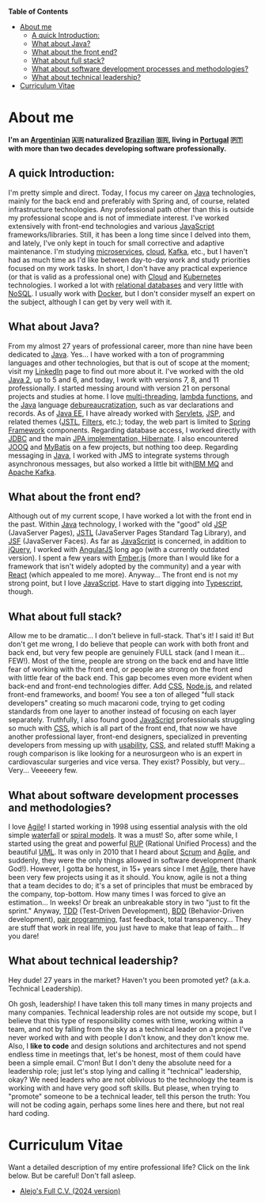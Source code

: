 **Table of Contents**

<!-- TOC -->
* [About me](#about-me)
  * [A quick Introduction:](#a-quick-introduction)
  * [What about Java?](#what-about-java)
  * [What about the front end?](#what-about-the-front-end)
  * [What about full stack?](#what-about-full-stack)
  * [What about software development processes and methodologies?](#what-about-software-development-processes-and-methodologies)
  * [What about technical leadership?](#what-about-technical-leadership)
* [Curriculum Vitae](#curriculum-vitae)
<!-- TOC -->

# About me

**I'm an [Argentinian](https://www.argentina.travel/) 🇦🇷 naturalized [Brazilian](https://visitbrasil.com/) 🇧🇷, living in 
[Portugal](https://www.visitportugal.com/) 🇵🇹 with more than two decades developing software professionally.**

## A quick Introduction:

I'm pretty simple and direct. Today, I focus my career on [Java](https://www.java.com/en/download/help/whatis_java.html) 
technologies, mainly for the back end and preferably with Spring and, of course, related infrastructure technologies. 
Any professional path other than this is outside my professional scope and is not of immediate interest. I've worked 
extensively with front-end technologies and various [JavaScript](https://simple.wikipedia.org/wiki/JavaScript) 
frameworks/libraries. Still, it has been a long time since I delved into them, and lately, I've only kept in touch for 
small corrective and adaptive maintenance. I'm studying [microservices](https://aws.amazon.com/microservices/), 
[cloud](https://github.com/cncf/toc/blob/main/DEFINITION.md), [Kafka](https://kafka.apache.org/), etc., but I haven't 
had as much time as I'd like between day-to-day work and study priorities focused on my work tasks. In short, I don't 
have any practical experience (or that is valid as a professional one) with [Cloud](https://github.com/cncf/toc/blob/main/DEFINITION.md) 
and [Kubernetes](https://kubernetes.io/) technologies. I worked a lot with [relational databases](https://www.oracle.com/pt/database/what-is-a-relational-database/) 
and very little with [NoSQL](https://www.oracle.com/pt/database/nosql/what-is-nosql/). I usually work with 
[Docker](https://docs.docker.com/get-started/docker-overview/), but I don't consider myself an expert on the subject, 
although I can get by very well with it.

## What about Java?

From my almost 27 years of professional career, more than nine have been dedicated to 
[Java](https://www.java.com/en/download/help/whatis_java.html). Yes... I have worked with a ton of programming 
languages and other technologies, but that is out of scope at the moment; visit my 
[LinkedIn](https://www.linkedin.com/in/alejoceballos/) page to find out more about it. I've worked with the old 
[Java 2](https://www.oracle.com/java/technologies/j2se-142.html), up to 5 and 6, and today, I work with versions 7, 8, 
and 11 professionally. I started messing around with version 21 on personal projects and studies at home. I love 
[multi-threading](https://www.oracle.com/java/technologies/multithreading.html), 
[lambda functions](https://dev.java/learn/lambdas/), and the [Java](https://www.java.com/en/download/help/whatis_java.html) 
language [debureaucratization](https://javatechonline.com/java-features-after-java-8/), such as var declarations and 
records. As of [Java EE](https://jakarta.ee/), I have already worked with [Servlets](https://www.baeldung.com/intro-to-servlets), 
[JSP](https://www.oracle.com/java/technologies/jspt.html), and related themes ([JSTL](https://www.baeldung.com/jstl), 
[Filters](https://www.oracle.com/java/technologies/filters.html), etc.); today, the web part is limited to 
[Spring Framework](https://spring.io/projects/spring-framework) components. Regarding database access, I worked directly 
with [JDBC](https://www.baeldung.com/java-jdbc) and the main [JPA implementation, Hibernate](https://www.baeldung.com/learn-jpa-hibernate). 
I also encountered [JOOQ](https://www.jooq.org/) and [MyBatis](https://mybatis.org/mybatis-3/) on a few projects, but 
nothing too deep. Regarding messaging in [Java](https://www.java.com/en/download/help/whatis_java.html), I worked with 
JMS to integrate systems through asynchronous messages, but also worked a little bit with[IBM MQ](https://www.ibm.com/products/mq) 
and [Apache Kafka](https://kafka.apache.org/).

## What about the front end?

Although out of my current scope, I have worked a lot with the front end in the past. Within 
[Java](https://www.java.com/en/download/help/whatis_java.html) technology, I worked with the "good" old 
[JSP](https://www.oracle.com/java/technologies/jspt.html) (JavaServer Pages), [JSTL](https://www.baeldung.com/jstl) 
(JavaServer Pages Standard Tag Library), and [JSF](https://www.oracle.com/java/technologies/javaserverfaces.html) 
(JavaServer Faces). As far as [JavaScript](https://simple.wikipedia.org/wiki/JavaScript) is concerned, in addition to 
[jQuery](https://jquery.com/), I worked with [AngularJS](https://angularjs.org/) long ago (with a currently outdated 
version). I spent a few years with [Ember.js](https://emberjs.com/) (more than I would like for a framework that isn't 
widely adopted by the community) and a year with [React](https://react.dev/) (which appealed to me more). Anyway... 
The front end is not my strong point, but I love [JavaScript](https://simple.wikipedia.org/wiki/JavaScript). Have to 
start digging into [Typescript](https://www.typescriptlang.org/), though.

## What about full stack?

Allow me to be dramatic... I don't believe in full-stack. That's it! I said it! But don't get me wrong, I do believe 
that people can work with both front and back end, but very few people are genuinely FULL stack (and I mean it... FEW!). 
Most of the time, people are strong on the back end and have little fear of working with the front end, or people are 
strong on the front end with little fear of the back end. This gap becomes even more evident when back-end and front-end 
technologies differ. Add [CSS](https://developer.mozilla.org/en-US/docs/Web/CSS), [Node.js](https://nodejs.org/), and 
related front-end frameworks, and boom! You see a ton of alleged "full stack developers" creating so much macaroni code, 
trying to get coding standards from one layer to another instead of focusing on each layer separately. Truthfully, I 
also found good [JavaScript](https://simple.wikipedia.org/wiki/JavaScript) professionals struggling so much with 
[CSS](https://developer.mozilla.org/en-US/docs/Web/CSS), which is all part of the front end, that now we have another 
professional layer, front-end designers, specialized in preventing developers from messing up with 
[usability](https://digital.gov/topics/usability/), [CSS](https://developer.mozilla.org/en-US/docs/Web/CSS), and related 
stuff! Making a rough comparison is like looking for a neurosurgeon who is an expert in cardiovascular surgeries and 
vice versa. They exist? Possibly, but very... Very... Veeeeery few.

## What about software development processes and methodologies?

I love [Agile](https://agilemanifesto.org/)! I started working in 1998 using essential analysis with the old simple 
[waterfall](https://instituteprojectmanagement.com/blog/waterfall-methodology/) or 
[spiral models](https://www.baeldung.com/cs/spiral-software-development-model). It was a must! So, after some while, I 
started using the great and powerful [RUP](https://en.wikipedia.org/wiki/Rational_unified_process) (Rational Unified 
Process) and the beautiful [UML](https://www.uml.org/what-is-uml.htm). It was only in 2010 that I heard about 
[Scrum](https://www.scrum.org/resources/what-scrum-module) and [Agile](https://agilemanifesto.org/), and suddenly, they 
were the only things allowed in software development (thank God!). However, I gotta be honest, in 15+ years since I met
[Agile](https://agilemanifesto.org/), there have been very few projects using it as it should. You know, agile is not a 
thing that a team decides to do; it's a set of principles that must be embraced by the company, top-bottom. How many 
times I was forced to give an estimation... In weeks! Or break an unbreakable story in two "just to fit the sprint." 
Anyway, [TDD](https://martinfowler.com/bliki/TestDrivenDevelopment.html) (Test-Driven Development), 
[BDD](https://www.agilealliance.org/glossary/bdd/) (Behavior-Driven development), 
[pair programming](https://www.agilealliance.org/glossary/pair-programming/), fast feedback, total transparency... 
They are stuff that work in real life, you just have to make that leap of faith... If you dare!

## What about technical leadership?

Hey dude! 27 years in the market? Haven't you been promoted yet? (a.k.a. Technical Leadership).

Oh gosh, leadership! I have taken this toll many times in many projects and many companies. Technical leadership roles 
are not outside my scope, but I believe that this type of responsibility comes with time, working within a team, and not 
by falling from the sky as a technical leader on a project I've never worked with and with people I don't know, and they 
don't know me. Also, I **like to code** and design solutions and architectures and not spend endless time in meetings 
that, let's be honest, most of them could have been a simple email. C'mon! But I don't deny the absolute need for a 
leadership role; just let's stop lying and calling it "technical" leadership, okay? We need leaders who are not 
oblivious to the technology the team is working with and have very good soft skills. But please, when trying to 
"promote" someone to be a technical leader, tell this person the truth: You will not be coding again, perhaps some lines 
here and there, but not real hard coding.

# Curriculum Vitae

Want a detailed description of my entire professional life? Click on the link below. But be careful! Don't fall asleep.

- [Alejo's Full C.V. (2024 version)](Alejo-Ceballos-Full-2024-CV-NO-CONTACT-INFO.pdf)